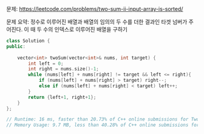 문제: https://leetcode.com/problems/two-sum-ii-input-array-is-sorted/      
         
문제 요약: 정수로 이루어진 배열과 배열의 임의의 두 수를 더한 결과인 타겟 넘버가 주어진다. 이 때 두 수의 인덱스로 이루어진 배열을 구하기          
                 


```cpp
class Solution {
public:
    
    vector<int> twoSum(vector<int>& nums, int target) {
        int left = 0;
        int right = nums.size()-1; 
        while (nums[left] + nums[right] != target && left <= right){
            if (nums[left] + nums[right] > target) right--;
            else if (nums[left] + nums[right] < target) left++;
        }
        return {left+1, right+1};
    }
};

// Runtime: 16 ms, faster than 20.73% of C++ online submissions for Two Sum II - Input array is sorted.
// Memory Usage: 9.7 MB, less than 40.28% of C++ online submissions for Two Sum II - Input array is sorted.
```
